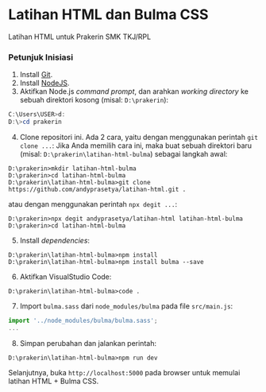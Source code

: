 # Latihan HTML dan Bulma CSS
Latihan HTML untuk Prakerin SMK TKJ/RPL

### Petunjuk Inisiasi
1. Install [Git](https://git-scm.com/).
2. Install [NodeJS](https://nodejs.org/en/download/).
3. Aktifkan Node.js _command prompt_, dan arahkan _working directory_ ke sebuah direktori kosong (misal: `D:\prakerin`):
```powershell
C:\Users\USER>d:
D:\>cd prakerin
```
4. Clone repositori ini. Ada 2 cara, yaitu dengan menggunakan perintah `git clone ...`:
Jika Anda memilih cara ini, maka buat sebuah direktori baru (misal: `D:\prakerin\latihan-html-bulma`) sebagai langkah awal:
```
D:\prakerin>mkdir latihan-html-bulma
D:\prakerin>cd latihan-html-bulma
D:\prakerin\latihan-html-bulma>git clone https://github.com/andyprasetya/latihan-html.git .
```
atau dengan menggunakan perintah `npx degit ...`:
```
D:\prakerin>npx degit andyprasetya/latihan-html latihan-html-bulma
D:\prakerin>cd latihan-html-bulma
```
5. Install _dependencies_:
```
D:\prakerin\latihan-html-bulma>npm install
D:\prakerin\latihan-html-bulma>npm install bulma --save
```
6. Aktifkan VisualStudio Code:
```
D:\prakerin\latihan-html-bulma>code .
```
7. Import `bulma.sass` dari `node_modules/bulma` pada file `src/main.js`:
```javascript
import '../node_modules/bulma/bulma.sass';
...
```
8. Simpan perubahan dan jalankan perintah:
```
D:\prakerin\latihan-html-bulma>npm run dev
```
Selanjutnya, buka `http://localhost:5000` pada browser untuk memulai latihan HTML + Bulma CSS.
